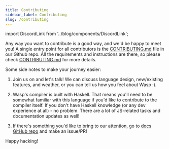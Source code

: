 ```yaml
---
title: Contributing
sidebar_label: Contributing
slug: /contributing
---
```


import DiscordLink from '../blog/components/DiscordLink';

Any way you want to contribute is a good way, and we'd be happy to meet you! A single entry point for all contributors is the [CONTRIBUTING.md](https://github.com/wasp-lang/wasp/blob/main/CONTRIBUTING.md) file in our Github repo. All the requirements and instructions are there, so please check [CONTRIBUTING.md](https://github.com/wasp-lang/wasp/blob/main/CONTRIBUTING.md) for more details.

Some side notes to make your journey easier:

1. Join us on <DiscordLink /> and let's talk! We can discuss language design, new/existing features, and weather, or you can tell us how you feel about Wasp :).

2. Wasp's compiler is built with Haskell. That means you'll need to be somewhat familiar with this language if you'd like to contribute to the compiler itself. If you don't have Haskell knowledge (or any dev experience at all) - no problem. There are a lot of JS-related tasks and documentation updates as well!

3. If there's something you'd like to bring to our attention, go to [docs GitHub repo](https://github.com/wasp-lang/wasp) and make an issue/PR!

Happy hacking!